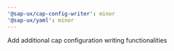```yaml
---
'@sap-ux/cap-config-writer': minor
'@sap-ux/yaml': minor
---
```


Add additional cap configuration writing functionalities
